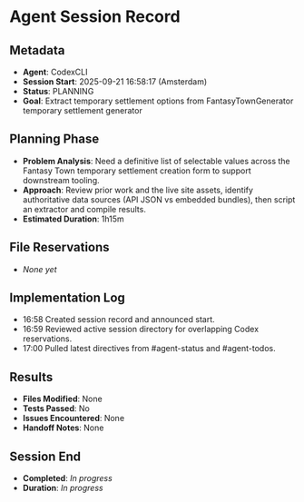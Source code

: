 # Agent Session Record

## Metadata
- **Agent**: CodexCLI
- **Session Start**: 2025-09-21 16:58:17 (Amsterdam)
- **Status**: PLANNING
- **Goal**: Extract temporary settlement options from FantasyTownGenerator temporary settlement generator

## Planning Phase
- **Problem Analysis**: Need a definitive list of selectable values across the Fantasy Town temporary settlement creation form to support downstream tooling.
- **Approach**: Review prior work and the live site assets, identify authoritative data sources (API JSON vs embedded bundles), then script an extractor and compile results.
- **Estimated Duration**: 1h15m

## File Reservations
- _None yet_

## Implementation Log
- 16:58 Created session record and announced start.
- 16:59 Reviewed active session directory for overlapping Codex reservations.
- 17:00 Pulled latest directives from #agent-status and #agent-todos.

## Results
- **Files Modified**: None
- **Tests Passed**: No
- **Issues Encountered**: None
- **Handoff Notes**: None

## Session End
- **Completed**: _In progress_
- **Duration**: _In progress_